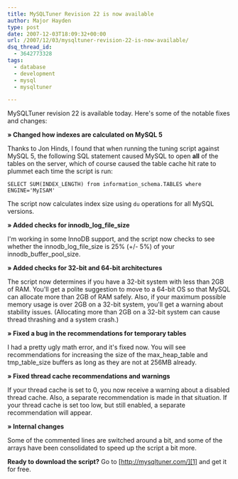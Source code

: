 ```yaml
---
title: MySQLTuner Revision 22 is now available
author: Major Hayden
type: post
date: 2007-12-03T18:09:32+00:00
url: /2007/12/03/mysqltuner-revision-22-is-now-available/
dsq_thread_id:
  - 3642773328
tags:
  - database
  - development
  - mysql
  - mysqltuner

---
```

MySQLTuner revision 22 is available today. Here's some of the notable fixes and changes:

**&raquo; Changed how indexes are calculated on MySQL 5**

Thanks to Jon Hinds, I found that when running the tuning script against MySQL 5, the following SQL statement caused MySQL to open **all** of the tables on the server, which of course caused the table cache hit rate to plummet each time the script is run:

`SELECT SUM(INDEX_LENGTH) from information_schema.TABLES where ENGINE='MyISAM'`

The script now calculates index size using `du` operations for all MySQL versions.

**&raquo; Added checks for innodb\_log\_file_size**

I'm working in some InnoDB support, and the script now checks to see whether the innodb\_log\_file\_size is 25% (+/- 5%) of your innodb\_buffer\_pool\_size.

**&raquo; Added checks for 32-bit and 64-bit architectures**

The script now determines if you have a 32-bit system with less than 2GB of RAM. You'll get a polite suggestion to move to a 64-bit OS so that MySQL can allocate more than 2GB of RAM safely. Also, if your maximum possible memory usage is over 2GB on a 32-bit system, you'll get a warning about stability issues. (Allocating more than 2GB on a 32-bit system can cause thread thrashing and a system crash.)

**&raquo; Fixed a bug in the recommendations for temporary tables**

I had a pretty ugly math error, and it's fixed now. You will see recommendations for increasing the size of the max\_heap\_table and tmp\_table\_size buffers as long as they are not at 256MB already.

**&raquo; Fixed thread cache recommendations and warnings**

If your thread cache is set to 0, you now receive a warning about a disabled thread cache. Also, a separate recommendation is made in that situation. If your thread cache is set too low, but still enabled, a separate recommendation will appear.

**&raquo; Internal changes**

Some of the commented lines are switched around a bit, and some of the arrays have been consolidated to speed up the script a bit more.

**Ready to download the script?** Go to [http://mysqltuner.com/][1] and get it for free.

 [1]: http://mysqltuner.com
